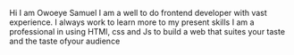 Hi I am Owoeye Samuel
I am a well to do frontend developer with vast experience.
I always work to learn more to my present skills 
I am a professional in using HTMl, css and Js to build a web that suites your taste and the taste ofyour audience




<!---
Owoeyesam/Owoeyesam is a ✨ special ✨ repository because its `README.md` (this file) appears on your GitHub profile.
You can click the Preview link to take a look at your changes.
--->
